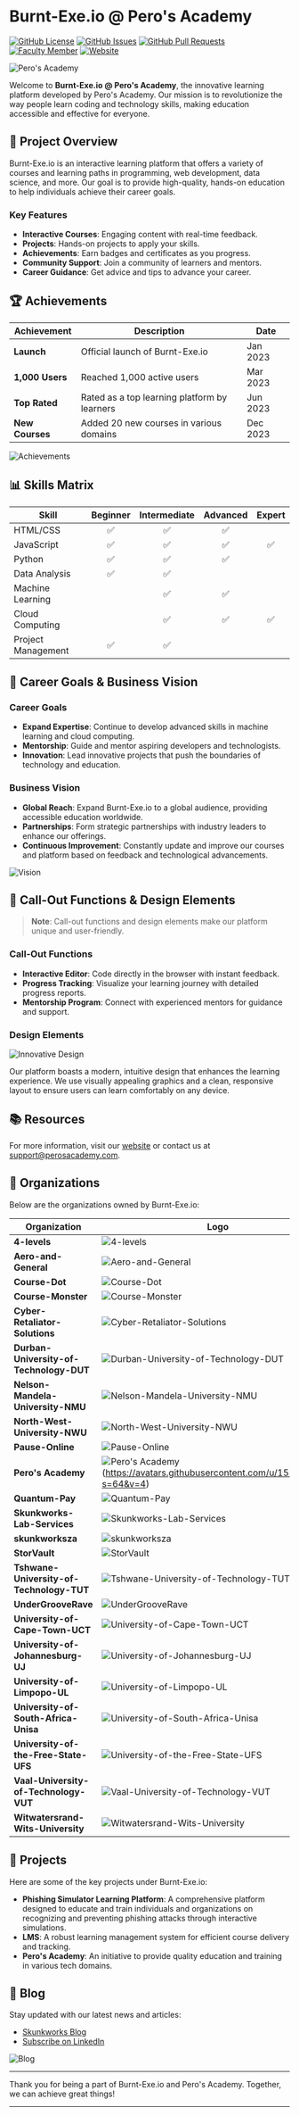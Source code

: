 # Burnt-Exe.io @ Pero's Academy

[![GitHub License](https://img.shields.io/github/license/pero-s-academy/burnt-exe.io)](LICENSE)
[![GitHub Issues](https://img.shields.io/github/issues/pero-s-academy/burnt-exe.io)](https://github.com/pero-s-academy/burnt-exe.io/issues)
[![GitHub Pull Requests](https://img.shields.io/github/issues-pr/pero-s-academy/burnt-exe.io)](https://github.com/pero-s-academy/burnt-exe.io/pulls)
[![Faculty Member](https://img.shields.io/badge/faculty-member-brightgreen)](https://github.com/raydo-matthee)
[![Website](https://img.shields.io/website?url=https%3A%2F%2Fpero-s-academy.github.io%2Fburnt-exe.io%2F)](https://pero-s-academy.github.io/burnt-exe.io/)

![Pero's Academy](https://media.giphy.com/media/v1.Y2lkPTc5MGI3NjExbmtlY3ZwZjI4dnlhdHdqMjIwNmY3aTZ2NnU2YXozYm40MXFpMnRjbSZlcD12MV9pbnRlcm5hbF9naWZfYnlfaWQmY3Q9Zw/wv55cdOQdBirSUnAY4/giphy.gif)

Welcome to **Burnt-Exe.io @ Pero's Academy**, the innovative learning platform developed by Pero's Academy. Our mission is to revolutionize the way people learn coding and technology skills, making education accessible and effective for everyone.

## 🚀 Project Overview

Burnt-Exe.io is an interactive learning platform that offers a variety of courses and learning paths in programming, web development, data science, and more. Our goal is to provide high-quality, hands-on education to help individuals achieve their career goals.

### Key Features

- **Interactive Courses**: Engaging content with real-time feedback.
- **Projects**: Hands-on projects to apply your skills.
- **Achievements**: Earn badges and certificates as you progress.
- **Community Support**: Join a community of learners and mentors.
- **Career Guidance**: Get advice and tips to advance your career.

## 🏆 Achievements

| Achievement       | Description                                      | Date       |
|-------------------|--------------------------------------------------|------------|
| **Launch**        | Official launch of Burnt-Exe.io                  | Jan 2023   |
| **1,000 Users**   | Reached 1,000 active users                       | Mar 2023   |
| **Top Rated**     | Rated as a top learning platform by learners     | Jun 2023   |
| **New Courses**   | Added 20 new courses in various domains          | Dec 2023   |

![Achievements](https://media.giphy.com/media/v1.Y2lkPTc5MGI3NjExdjd4YXg4Mjk3ejh5eWhuY2EycGFuZmY3NGphamR3YnNzaGQwbXM2eCZlcD12MV9pbnRlcm5hbF9naWZfYnlfaWQmY3Q9Zw/GXZVx7kiFQ1IuZpB8o/giphy.gif)

## 📊 Skills Matrix

| Skill              | Beginner | Intermediate | Advanced | Expert |
|--------------------|:--------:|:------------:|:--------:|:------:|
| HTML/CSS           | ✅       | ✅           | ✅       |        |
| JavaScript         | ✅       | ✅           | ✅       | ✅     |
| Python             | ✅       | ✅           | ✅       |        |
| Data Analysis      | ✅       | ✅           |          |        |
| Machine Learning   |          | ✅           | ✅       |        |
| Cloud Computing    |          | ✅           | ✅       | ✅     |
| Project Management | ✅       | ✅           |          |        |

## 🎯 Career Goals & Business Vision

### Career Goals

- **Expand Expertise**: Continue to develop advanced skills in machine learning and cloud computing.
- **Mentorship**: Guide and mentor aspiring developers and technologists.
- **Innovation**: Lead innovative projects that push the boundaries of technology and education.

### Business Vision

- **Global Reach**: Expand Burnt-Exe.io to a global audience, providing accessible education worldwide.
- **Partnerships**: Form strategic partnerships with industry leaders to enhance our offerings.
- **Continuous Improvement**: Constantly update and improve our courses and platform based on feedback and technological advancements.

![Vision](https://media.giphy.com/media/v1.Y2lkPTc5MGI3NjExYmZ4NzdwbmYwMXBtYjk4cDBsYzBuZnJybGd3YmU1Yzdpa2Iyb25hbCZlcD12MV9pbnRlcm5hbF9naWZfYnlfaWQmY3Q9Zw/EizPK3InQbrNK/giphy.gif)

## 🔧 Call-Out Functions & Design Elements

> **Note**: Call-out functions and design elements make our platform unique and user-friendly.

### Call-Out Functions

- **Interactive Editor**: Code directly in the browser with instant feedback.
- **Progress Tracking**: Visualize your learning journey with detailed progress reports.
- **Mentorship Program**: Connect with experienced mentors for guidance and support.

### Design Elements

![Innovative Design](https://source.unsplash.com/featured/?technology,design)

Our platform boasts a modern, intuitive design that enhances the learning experience. We use visually appealing graphics and a clean, responsive layout to ensure users can learn comfortably on any device.

## 📚 Resources

For more information, visit our [website](https://www.perosacademy.com) or contact us at [support@perosacademy.com](mailto:support@perosacademy.com).

## 📂 Organizations

Below are the organizations owned by Burnt-Exe.io:

| Organization                              | Logo                                                                                     |
|-------------------------------------------|------------------------------------------------------------------------------------------|
| **4-levels**                              | ![4-levels](https://avatars.githubusercontent.com/u/164502065?s=64&v=4)                                             |
| **Aero-and-General**                      | ![Aero-and-General](https://avatars.githubusercontent.com/u/166485532?s=64&v=4)                                    |
| **Course-Dot**                            | ![Course-Dot](https://avatars.githubusercontent.com/u/155151671?s=64&v=4)                                           |
| **Course-Monster**                        | ![Course-Monster](https://avatars.githubusercontent.com/u/154006129?s=64&v=4)                                       |
| **Cyber-Retaliator-Solutions**            | ![Cyber-Retaliator-Solutions](https://avatars.githubusercontent.com/u/153610891?s=64&v=4)                           |
| **Durban-University-of-Technology-DUT**   | ![Durban-University-of-Technology-DUT](https://avatars.githubusercontent.com/u/171165434?s=64&v=4)                  |
| **Nelson-Mandela-University-NMU**         | ![Nelson-Mandela-University-NMU](https://avatars.githubusercontent.com/u/170214804?s=64&v=4)                        |
| **North-West-University-NWU**             | ![North-West-University-NWU](https://avatars.githubusercontent.com/u/170215074?s=64&v=4)                            |
| **Pause-Online**                          | ![Pause-Online]()                                         |
| **Pero's Academy**                        | ![Pero's Academy](https://avatars.githubusercontent.com/u/158819841?s=64&v=4) (https://avatars.githubusercontent.com/u/155438366?s=64&v=4)                                       |
| **Quantum-Pay**                           | ![Quantum-Pay](https://avatars.githubusercontent.com/u/171094682?s=64&v=4)                                          |
| **Skunkworks-Lab-Services**               | ![Skunkworks-Lab-Services](https://avatars.githubusercontent.com/u/154006129?s=64&v=4)                              |
| **skunkworksza**                          | ![skunkworksza](https://avatars.githubusercontent.com/u/127200796?s=64&v=4)                                         |
| **StorVault**                             | ![StorVault](https://avatars.githubusercontent.com/u/166485532?s=64&v=4)                                            |
| **Tshwane-University-of-Technology-TUT**  | ![Tshwane-University-of-Technology-TUT](https://avatars.githubusercontent.com/u/171472704?s=64&v=4)                 |
| **UnderGrooveRave**                       | ![UnderGrooveRave](https://avatars.githubusercontent.com/u/171472868?s=64&v=4)                                      |
| **University-of-Cape-Town-UCT**           | ![University-of-Cape-Town-UCT](https://avatars.githubusercontent.com/u/171473327?s=64&v=4)                          |
| **University-of-Johannesburg-UJ**         | ![University-of-Johannesburg-UJ](https://avatars.githubusercontent.com/u/171473857?s=64&v=4)                        |
| **University-of-Limpopo-UL**              | ![University-of-Limpopo-UL](https://avatars.githubusercontent.com/u/171474257?s=64&v=4)                             |
| **University-of-South-Africa-Unisa**      | ![University-of-South-Africa-Unisa](https://avatars.githubusercontent.com/u/171474257?s=64&v=4)                     |
| **University-of-the-Free-State-UFS**      | ![University-of-the-Free-State-UFS](https://avatars.githubusercontent.com/u/171474790?s=64&v=4)                     |
| **Vaal-University-of-Technology-VUT**     | ![Vaal-University-of-Technology-VUT](https://avatars.githubusercontent.com/u/166816276?s=64&v=4)                    |
| **Witwatersrand-Wits-University**         | ![Witwatersrand-Wits-University](https://avatars.githubusercontent.com/u/171475219?s=64&v=4)                        |

## 📁 Projects

Here are some of the key projects under Burnt-Exe.io:

- **Phishing Simulator Learning Platform**: A comprehensive platform designed to educate and train individuals and organizations on recognizing and preventing phishing attacks through interactive simulations.
- **LMS**: A robust learning management system for efficient course delivery and tracking.
- **Pero's Academy**: An initiative to provide quality education and training in various tech domains.

## 📄 Blog

Stay updated with our latest news and articles:

- [Skunkworks Blog](http://blog.skunkworks.africa)
- [Subscribe on LinkedIn](https://www.linkedin.com/build-relation/newsletter-follow?entityUrn=7104248104035479553)

![Blog](https://media.giphy.com/media/v1.Y2lkPTc5MGI3NjExbndkeXA4a3ZraGp3bTY1emdzb3MyZmd1MWM0anZibGx5a2FkNnlwbyZlcD12MV9pbnRlcm5hbF9naWZfYnlfaWQmY3Q9Zw/K1oOlQwjwAw7nJrpbg/giphy-downsized-large.gif)

---

Thank you for being a part of Burnt-Exe.io and Pero's Academy. Together, we can achieve great things!

---
